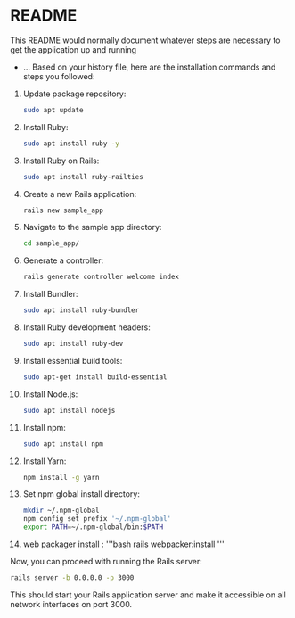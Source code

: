 # README

This README would normally document whatever steps are necessary to get the
application up and running
* ...
Based on your history file, here are the installation commands and steps you followed:

1. Update package repository:
   ```bash
   sudo apt update
   ```

2. Install Ruby:
   ```bash
   sudo apt install ruby -y
   ```

3. Install Ruby on Rails:
   ```bash
   sudo apt install ruby-railties
   ```

4. Create a new Rails application:
   ```bash
   rails new sample_app
   ```

5. Navigate to the sample app directory:
   ```bash
   cd sample_app/
   ```

6. Generate a controller:
   ```bash
   rails generate controller welcome index
   ```

7. Install Bundler:
   ```bash
   sudo apt install ruby-bundler 
   ```

8. Install Ruby development headers:
   ```bash
   sudo apt install ruby-dev
   ```

9. Install essential build tools:
   ```bash
   sudo apt-get install build-essential
   ```

10. Install Node.js:
    ```bash
    sudo apt install nodejs
    ```

11. Install npm:
    ```bash
    sudo apt install npm
    ```

12. Install Yarn:
    ```bash
    npm install -g yarn
    ```

13. Set npm global install directory:
    ```bash
    mkdir ~/.npm-global
    npm config set prefix '~/.npm-global'
    export PATH=~/.npm-global/bin:$PATH
    ```

14. web packager install :
    '''bash
    rails webpacker:install
    '''

Now, you can proceed with running the Rails server:
```bash
rails server -b 0.0.0.0 -p 3000
```

This should start your Rails application server and make it accessible on all network interfaces on port 3000.
